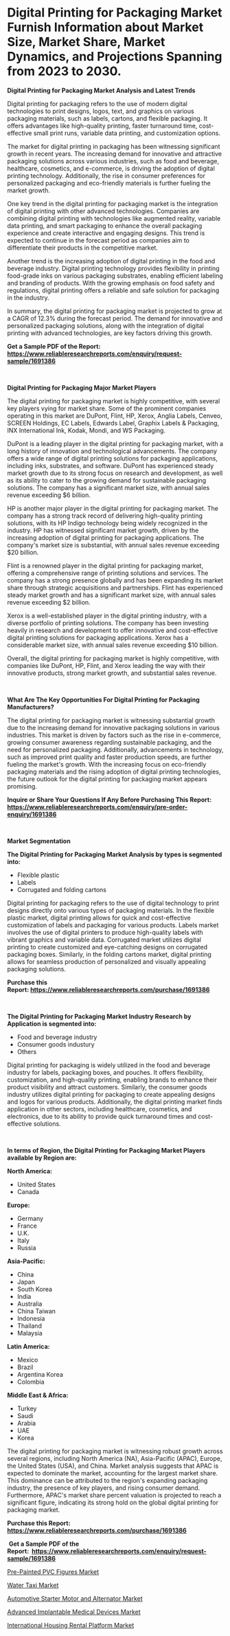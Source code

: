 <p><h1>Digital Printing for Packaging Market Furnish Information about Market Size, Market Share, Market Dynamics, and Projections Spanning from 2023 to 2030.</h1></p><p><strong>Digital Printing for Packaging Market Analysis and Latest Trends</strong></p>
<p><p>Digital printing for packaging refers to the use of modern digital technologies to print designs, logos, text, and graphics on various packaging materials, such as labels, cartons, and flexible packaging. It offers advantages like high-quality printing, faster turnaround time, cost-effective small print runs, variable data printing, and customization options.</p><p>The market for digital printing in packaging has been witnessing significant growth in recent years. The increasing demand for innovative and attractive packaging solutions across various industries, such as food and beverage, healthcare, cosmetics, and e-commerce, is driving the adoption of digital printing technology. Additionally, the rise in consumer preferences for personalized packaging and eco-friendly materials is further fueling the market growth.</p><p>One key trend in the digital printing for packaging market is the integration of digital printing with other advanced technologies. Companies are combining digital printing with technologies like augmented reality, variable data printing, and smart packaging to enhance the overall packaging experience and create interactive and engaging designs. This trend is expected to continue in the forecast period as companies aim to differentiate their products in the competitive market.</p><p>Another trend is the increasing adoption of digital printing in the food and beverage industry. Digital printing technology provides flexibility in printing food-grade inks on various packaging substrates, enabling efficient labeling and branding of products. With the growing emphasis on food safety and regulations, digital printing offers a reliable and safe solution for packaging in the industry.</p><p>In summary, the digital printing for packaging market is projected to grow at a CAGR of 12.3% during the forecast period. The demand for innovative and personalized packaging solutions, along with the integration of digital printing with advanced technologies, are key factors driving this growth.</p></p>
<p><strong>Get a Sample PDF of the Report:&nbsp; <a href="https://www.reliableresearchreports.com/enquiry/request-sample/1691386">https://www.reliableresearchreports.com/enquiry/request-sample/1691386</a></strong></p>
<p>&nbsp;</p>
<p><strong>Digital Printing for Packaging Major Market Players</strong></p>
<p><p>The digital printing for packaging market is highly competitive, with several key players vying for market share. Some of the prominent companies operating in this market are DuPont, Flint, HP, Xerox, Anglia Labels, Cenveo, SCREEN Holdings, EC Labels, Edwards Label, Graphix Labels & Packaging, INX International Ink, Kodak, Mondi, and WS Packaging.</p><p>DuPont is a leading player in the digital printing for packaging market, with a long history of innovation and technological advancements. The company offers a wide range of digital printing solutions for packaging applications, including inks, substrates, and software. DuPont has experienced steady market growth due to its strong focus on research and development, as well as its ability to cater to the growing demand for sustainable packaging solutions. The company has a significant market size, with annual sales revenue exceeding $6 billion.</p><p>HP is another major player in the digital printing for packaging market. The company has a strong track record of delivering high-quality printing solutions, with its HP Indigo technology being widely recognized in the industry. HP has witnessed significant market growth, driven by the increasing adoption of digital printing for packaging applications. The company's market size is substantial, with annual sales revenue exceeding $20 billion.</p><p>Flint is a renowned player in the digital printing for packaging market, offering a comprehensive range of printing solutions and services. The company has a strong presence globally and has been expanding its market share through strategic acquisitions and partnerships. Flint has experienced steady market growth and has a significant market size, with annual sales revenue exceeding $2 billion.</p><p>Xerox is a well-established player in the digital printing industry, with a diverse portfolio of printing solutions. The company has been investing heavily in research and development to offer innovative and cost-effective digital printing solutions for packaging applications. Xerox has a considerable market size, with annual sales revenue exceeding $10 billion.</p><p>Overall, the digital printing for packaging market is highly competitive, with companies like DuPont, HP, Flint, and Xerox leading the way with their innovative products, strong market growth, and substantial sales revenue.</p></p>
<p>&nbsp;</p>
<p><strong>What Are The Key Opportunities For Digital Printing for Packaging Manufacturers?</strong></p>
<p><p>The digital printing for packaging market is witnessing substantial growth due to the increasing demand for innovative packaging solutions in various industries. This market is driven by factors such as the rise in e-commerce, growing consumer awareness regarding sustainable packaging, and the need for personalized packaging. Additionally, advancements in technology, such as improved print quality and faster production speeds, are further fueling the market's growth. With the increasing focus on eco-friendly packaging materials and the rising adoption of digital printing technologies, the future outlook for the digital printing for packaging market appears promising.</p></p>
<p><strong>Inquire or Share Your Questions If Any Before Purchasing This Report: <a href="https://www.reliableresearchreports.com/enquiry/pre-order-enquiry/1691386">https://www.reliableresearchreports.com/enquiry/pre-order-enquiry/1691386</a></strong></p>
<p>&nbsp;</p>
<p><strong>Market Segmentation</strong></p>
<p><strong>The Digital Printing for Packaging Market Analysis by types is segmented into:</strong></p>
<p><ul><li>Flexible plastic</li><li>Labels</li><li>Corrugated and folding cartons</li></ul></p>
<p><p>Digital printing for packaging refers to the use of digital technology to print designs directly onto various types of packaging materials. In the flexible plastic market, digital printing allows for quick and cost-effective customization of labels and packaging for various products. Labels market involves the use of digital printers to produce high-quality labels with vibrant graphics and variable data. Corrugated market utilizes digital printing to create customized and eye-catching designs on corrugated packaging boxes. Similarly, in the folding cartons market, digital printing allows for seamless production of personalized and visually appealing packaging solutions.</p></p>
<p><strong>Purchase this Report:&nbsp;<a href="https://www.reliableresearchreports.com/purchase/1691386">https://www.reliableresearchreports.com/purchase/1691386</a></strong></p>
<p>&nbsp;</p>
<p><strong>The Digital Printing for Packaging Market Industry Research by Application is segmented into:</strong></p>
<p><ul><li>Food and beverage industry</li><li>Consumer goods industury</li><li>Others</li></ul></p>
<p><p>Digital printing for packaging is widely utilized in the food and beverage industry for labels, packaging boxes, and pouches. It offers flexibility, customization, and high-quality printing, enabling brands to enhance their product visibility and attract customers. Similarly, the consumer goods industry utilizes digital printing for packaging to create appealing designs and logos for various products. Additionally, the digital printing market finds application in other sectors, including healthcare, cosmetics, and electronics, due to its ability to provide quick turnaround times and cost-effective solutions.</p></p>
<p>&nbsp;</p>
<p><strong>In terms of Region, the Digital Printing for Packaging Market Players available by Region are:</strong></p>
<p>
    <p> <strong> North America: </strong>
        <ul>
            <li>United States</li>
            <li>Canada</li>
        </ul>
        </p> 
    <p> <strong> Europe: </strong>
        <ul>
            <li>Germany</li>
            <li>France</li>
            <li>U.K.</li>
            <li>Italy</li>
            <li>Russia</li>
        </ul>
        </p> 
    <p> <strong> Asia-Pacific: </strong>
        <ul>
            <li>China</li>
            <li>Japan</li>
            <li>South Korea</li>
            <li>India</li>
            <li>Australia</li>
            <li>China Taiwan</li>
            <li>Indonesia</li>
            <li>Thailand</li>
            <li>Malaysia</li>
        </ul>
        </p> 
    <p> <strong> Latin America: </strong>
        <ul>
            <li>Mexico</li>
            <li>Brazil</li>
            <li>Argentina Korea</li>
            <li>Colombia</li>
        </ul>
        </p> 
    <p> <strong> Middle East & Africa: </strong>
        <ul>
            <li>Turkey</li>
            <li>Saudi</li>
            <li>Arabia</li>
            <li>UAE</li>
            <li>Korea</li>
        </ul>
    </p>
    </p>
<p><p>The digital printing for packaging market is witnessing robust growth across several regions, including North America (NA), Asia-Pacific (APAC), Europe, the United States (USA), and China. Market analysis suggests that APAC is expected to dominate the market, accounting for the largest market share. This dominance can be attributed to the region's expanding packaging industry, the presence of key players, and rising consumer demand. Furthermore, APAC's market share percent valuation is projected to reach a significant figure, indicating its strong hold on the global digital printing for packaging market.</p></p>
<p><strong>Purchase this Report: <a href="https://www.reliableresearchreports.com/purchase/1691386">https://www.reliableresearchreports.com/purchase/1691386</a></strong></p>
<p>&nbsp;<strong>Get a Sample PDF of the Report:&nbsp;&nbsp;<a href="https://www.reliableresearchreports.com/enquiry/request-sample/1691386">https://www.reliableresearchreports.com/enquiry/request-sample/1691386</a></strong></p>
<p><strong></strong></p>
<p><p><a href="https://medium.com/@amrutreliable23/pre-painted-pvc-figures-market-insights-into-market-cagr-market-trends-and-growth-strategies-a4cd9ef03d24">Pre-Painted PVC Figures Market</a></p><p><a href="https://www.linkedin.com/pulse/water-taxi-market-challenges-opportunities-growth-89skf/">Water Taxi Market</a></p><p><a href="https://www.linkedin.com/pulse/automotive-starter-motor-alternator-market-size-share-svrqf/">Automotive Starter Motor and Alternator Market</a></p><p><a href="https://github.com/prosalinda88/Market-Research-Report-List-1/blob/main/advanced-implantable-medical-devices-market.md">Advanced Implantable Medical Devices Market</a></p><p><a href="https://medium.com/@abhishekreliable23/international-housing-rental-platform-market-size-reveals-the-best-marketing-channels-in-global-3e7c084b0175">International Housing Rental Platform Market</a></p></p>